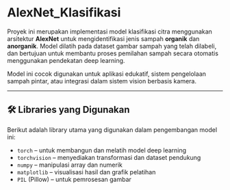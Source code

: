 # AlexNet_Klasifikasi

Proyek ini merupakan implementasi model klasifikasi citra menggunakan arsitektur **AlexNet** untuk mengidentifikasi jenis sampah **organik** dan **anorganik**. Model dilatih pada dataset gambar sampah yang telah dilabeli, dan bertujuan untuk membantu proses pemilahan sampah secara otomatis menggunakan pendekatan deep learning.

Model ini cocok digunakan untuk aplikasi edukatif, sistem pengelolaan sampah pintar, atau integrasi dalam sistem vision berbasis kamera.

---

## 🛠️ Libraries yang Digunakan

Berikut adalah library utama yang digunakan dalam pengembangan model ini:

- `torch` – untuk membangun dan melatih model deep learning
- `torchvision` – menyediakan transformasi dan dataset pendukung
- `numpy` – manipulasi array dan numerik
- `matplotlib` – visualisasi hasil dan grafik pelatihan
- `PIL` (Pillow) – untuk pemrosesan gambar
